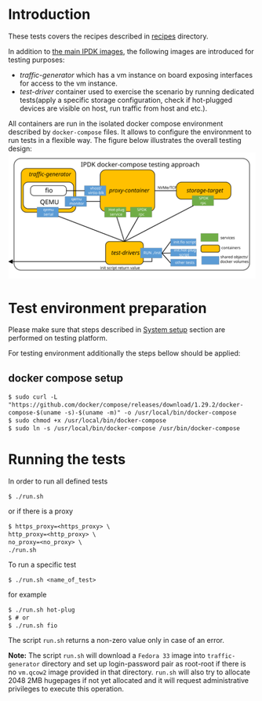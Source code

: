 # Introduction
These tests covers the recipes described in [recipes](../../recipes/README.md)
directory.

In addition to [the main IPDK images](../../README.md#main-components),
the following images are introduced for testing purposes:
- _traffic-generator_ which has a vm instance on board exposing interfaces for
access to the vm instance.
- _test-driver_ container used to exercise the scenario by running
dedicated tests(apply a specific storage configuration, check if hot-plugged
devices are visible on host, run traffic from host and etc.).

All containers are run in the isolated docker compose environment described by
`docker-compose` files. It allows to configure the environment to run tests in
a flexible way.
The figure below illustrates the overall testing design:
![Running virtio-blk traffic over NVMeTCP](img_virtio_blk_over_nvmetcp_1.svg "Running virtio-blk traffic over NVMeTCP")

# Test environment preparation
Please make sure that steps described in
[System setup](../../recipes/environment_setup.md#system-setup)
section are performed on testing platform.

For testing environment additionally the steps bellow should be applied:

## docker compose setup
```
$ sudo curl -L "https://github.com/docker/compose/releases/download/1.29.2/docker-compose-$(uname -s)-$(uname -m)" -o /usr/local/bin/docker-compose
$ sudo chmod +x /usr/local/bin/docker-compose
$ sudo ln -s /usr/local/bin/docker-compose /usr/bin/docker-compose
```

# Running the tests
In order to run all defined tests
```
$ ./run.sh
```
or if there is a proxy
```
$ https_proxy=<https_proxy> \
http_proxy=<http_proxy> \
no_proxy=<no_proxy> \
./run.sh
```

To run a specific test
```
$ ./run.sh <name_of_test>
```
for example
```
$ ./run.sh hot-plug
$ # or
$ ./run.sh fio
```
The script `run.sh` returns a non-zero value only in case of an error.

**Note:**
The script `run.sh` will download a `Fedora 33` image into `traffic-generator`
directory and set up login-password pair as root-root if there is no `vm.qcow2`
image provided in that directory. `run.sh` will also try to allocate 2048 2MB
hugepages if not yet allocated and it will request administrative privileges
to execute this operation.